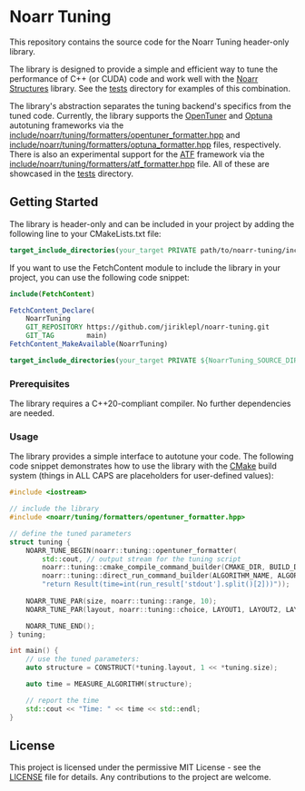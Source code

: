 # Noarr Tuning

This repository contains the source code for the Noarr Tuning header-only library.

The library is designed to provide a simple and efficient way to tune the performance of C++ (or CUDA) code and work well with the [Noarr Structures](https://github.com/jiriklepl/noarr-structures) library. See the [tests](tests) directory for examples of this combination.

The library's abstraction separates the tuning backend's specifics from the tuned code. Currently, the library supports the [OpenTuner](https://opentuner.org/) and [Optuna](https://optuna.org/) autotuning frameworks via the [include/noarr/tuning/formatters/opentuner_formatter.hpp](include/noarr/tuning/formatters/opentuner_formatter.hpp) and [include/noarr/tuning/formatters/optuna_formatter.hpp](include/noarr/tuning/formatters/optuna_formatter.hpp) files, respectively. There is also an experimental support for the [ATF](https://gitlab.com/mdh-project/atf.git) framework via the [include/noarr/tuning/formatters/atf_formatter.hpp](include/noarr/tuning/formatters/atf_formatter.hpp) file. All of these are showcased in the [tests](tests) directory.

## Getting Started

The library is header-only and can be included in your project by adding the following line to your CMakeLists.txt file:

```cmake
target_include_directories(your_target PRIVATE path/to/noarr-tuning/include)
```

If you want to use the FetchContent module to include the library in your project, you can use the following code snippet:

```cmake
include(FetchContent)

FetchContent_Declare(
    NoarrTuning
    GIT_REPOSITORY https://github.com/jiriklepl/noarr-tuning.git
    GIT_TAG        main)
FetchContent_MakeAvailable(NoarrTuning)

target_include_directories(your_target PRIVATE ${NoarrTuning_SOURCE_DIR}/include)
```

### Prerequisites

The library requires a C++20-compliant compiler. No further dependencies are needed.

### Usage

The library provides a simple interface to autotune your code. The following code snippet demonstrates how to use the library with the [CMake](https://cmake.org/) build system (things in ALL CAPS are placeholders for user-defined values):

```cpp
#include <iostream>

// include the library
#include <noarr/tuning/formatters/opentuner_formatter.hpp>

// define the tuned parameters
struct tuning {
    NOARR_TUNE_BEGIN(noarr::tuning::opentuner_formatter(
        std::cout, // output stream for the tuning script
        noarr::tuning::cmake_compile_command_builder(CMAKE_DIR, BUILD_DIR, ALGORITHM_NAME), 
        noarr::tuning::direct_run_command_builder(ALGORITHM_NAME, ALGORITHM_ARGS...),
        "return Result(time=int(run_result['stdout'].split()[2]))"));
    
    NOARR_TUNE_PAR(size, noarr::tuning::range, 10);
    NOARR_TUNE_PAR(layout, noarr::tuning::choice, LAYOUT1, LAYOUT2, LAYOUT3);

    NOARR_TUNE_END();
} tuning;

int main() {
    // use the tuned parameters:
    auto structure = CONSTRUCT(*tuning.layout, 1 << *tuning.size);

    auto time = MEASURE_ALGORITHM(structure);

    // report the time
    std::cout << "Time: " << time << std::endl;
}
```

## License

This project is licensed under the permissive MIT License - see the [LICENSE](LICENSE) file for details. Any contributions to the project are welcome.
